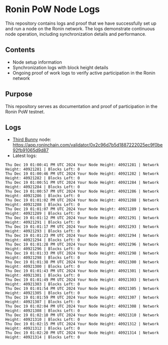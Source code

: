 # Ronin PoW Node Logs

This repository contains logs and proof that we have successfully set up and run a node on the Ronin network. The logs demonstrate continuous node operation, including synchronization details and performance.

## Contents

- Node setup information
- Synchronization logs with block height details
- Ongoing proof of work logs to verify active participation in the Ronin network

## Purpose

This repository serves as documentation and proof of participation in the Ronin PoW testnet.

## Logs

- [Third Bunny](https://thirdbunny.xyz/) node: https://app.roninchain.com/validator/0x2c96d7b5d1887222025ec9f0be92fb91065d9d87
- Latest logs:
```
Thu Dec 19 01:00:41 PM UTC 2024 Your Node Height: 40921281 | Network Height: 40921281 | Blocks Left: 0
Thu Dec 19 01:00:46 PM UTC 2024 Your Node Height: 40921282 | Network Height: 40921282 | Blocks Left: 0
Thu Dec 19 01:00:51 PM UTC 2024 Your Node Height: 40921284 | Network Height: 40921284 | Blocks Left: 0
Thu Dec 19 01:00:57 PM UTC 2024 Your Node Height: 40921286 | Network Height: 40921286 | Blocks Left: 0
Thu Dec 19 01:01:02 PM UTC 2024 Your Node Height: 40921288 | Network Height: 40921288 | Blocks Left: 0
Thu Dec 19 01:01:07 PM UTC 2024 Your Node Height: 40921289 | Network Height: 40921289 | Blocks Left: 0
Thu Dec 19 01:01:12 PM UTC 2024 Your Node Height: 40921291 | Network Height: 40921291 | Blocks Left: 0
Thu Dec 19 01:01:17 PM UTC 2024 Your Node Height: 40921293 | Network Height: 40921293 | Blocks Left: 0
Thu Dec 19 01:01:23 PM UTC 2024 Your Node Height: 40921294 | Network Height: 40921294 | Blocks Left: 0
Thu Dec 19 01:01:28 PM UTC 2024 Your Node Height: 40921296 | Network Height: 40921296 | Blocks Left: 0
Thu Dec 19 01:01:33 PM UTC 2024 Your Node Height: 40921298 | Network Height: 40921298 | Blocks Left: 0
Thu Dec 19 01:01:38 PM UTC 2024 Your Node Height: 40921300 | Network Height: 40921300 | Blocks Left: 0
Thu Dec 19 01:01:43 PM UTC 2024 Your Node Height: 40921301 | Network Height: 40921301 | Blocks Left: 0
Thu Dec 19 01:01:49 PM UTC 2024 Your Node Height: 40921303 | Network Height: 40921303 | Blocks Left: 0
Thu Dec 19 01:01:54 PM UTC 2024 Your Node Height: 40921305 | Network Height: 40921305 | Blocks Left: 0
Thu Dec 19 01:01:59 PM UTC 2024 Your Node Height: 40921307 | Network Height: 40921307 | Blocks Left: 0
Thu Dec 19 01:02:04 PM UTC 2024 Your Node Height: 40921308 | Network Height: 40921308 | Blocks Left: 0
Thu Dec 19 01:02:10 PM UTC 2024 Your Node Height: 40921310 | Network Height: 40921310 | Blocks Left: 0
Thu Dec 19 01:02:15 PM UTC 2024 Your Node Height: 40921312 | Network Height: 40921312 | Blocks Left: 0
Thu Dec 19 01:02:20 PM UTC 2024 Your Node Height: 40921314 | Network Height: 40921314 | Blocks Left: 0
```
